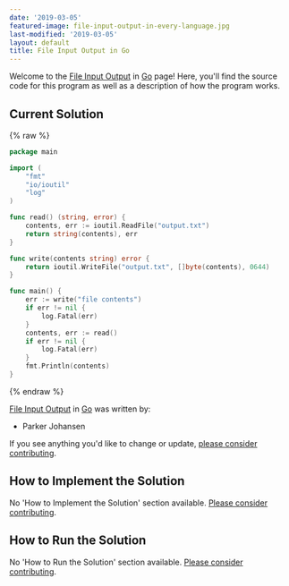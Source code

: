 ```yaml
---
date: '2019-03-05'
featured-image: file-input-output-in-every-language.jpg
last-modified: '2019-03-05'
layout: default
title: File Input Output in Go
---
```


Welcome to the [File Input Output](https://sampleprograms.io/projects/file-input-output) in [Go](https://sampleprograms.io/languages/go) page! Here, you'll find the source code for this program as well as a description of how the program works.

## Current Solution

{% raw %}

```go
package main

import (
    "fmt"
    "io/ioutil"
    "log"
)

func read() (string, error) {
    contents, err := ioutil.ReadFile("output.txt")
    return string(contents), err
}

func write(contents string) error {
    return ioutil.WriteFile("output.txt", []byte(contents), 0644)
}

func main() {
    err := write("file contents")
    if err != nil {
        log.Fatal(err)
    }
    contents, err := read()
    if err != nil {
        log.Fatal(err)
    }
    fmt.Println(contents)
}
```

{% endraw %}

[File Input Output](https://sampleprograms.io/projects/file-input-output) in [Go](https://sampleprograms.io/languages/go) was written by:

- Parker Johansen

If you see anything you'd like to change or update, [please consider contributing](https://github.com/TheRenegadeCoder/sample-programs).

## How to Implement the Solution

No 'How to Implement the Solution' section available. [Please consider contributing](https://github.com/TheRenegadeCoder/sample-programs-website).

## How to Run the Solution

No 'How to Run the Solution' section available. [Please consider contributing](https://github.com/TheRenegadeCoder/sample-programs-website).